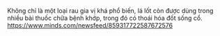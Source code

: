 Không chỉ là một loại rau gia vị khá phổ biến, lá lốt còn được dùng trong nhiều bài thuốc chữa bệnh khớp, trong đó có thoái hóa đốt sống cổ.
https://www.minds.com/newsfeed/859317722587672576
